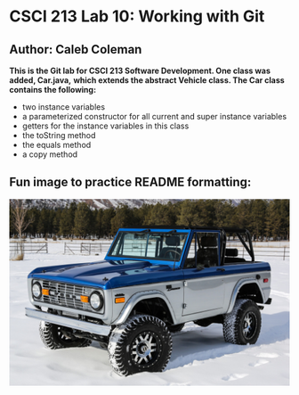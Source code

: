 # CSCI 213 Lab 10: Working with Git
## Author: Caleb Coleman   

**This is the Git lab for CSCI 213 Software Development. One class was added, Car.java,**
**which extends the abstract Vehicle class. The Car class contains the following:**


* two instance variables
* a parameterized constructor for all current and super instance variables
* getters for the instance variables in this class
* the toString method
* the equals method
* a copy method

## Fun image to practice README formatting:
![1973 Coyote Ford Bronco](/images/1973Bronco.png "This is a sample image.")